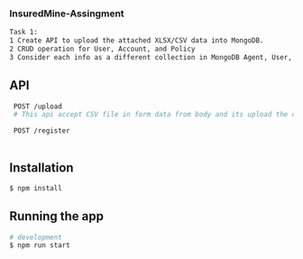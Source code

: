 ### InsuredMine-Assingment

```bash
Task 1:
1 Create API to upload the attached XLSX/CSV data into MongoDB.
2 CRUD operation for User, Account, and Policy
3 Consider each info as a different collection in MongoDB Agent, User, User's Account, LOB, Carrier, Policy.
```

## API
```bash
 POST /upload   
 # This api accept CSV file in form data from body and its upload the data from file to mongoDb in different collection the collections name was Agent , User, Account , Lob ,carrier and Policy 

 POST /register
 

```



## Installation

```bash
$ npm install
```

## Running the app
```bash
# development
$ npm run start

```